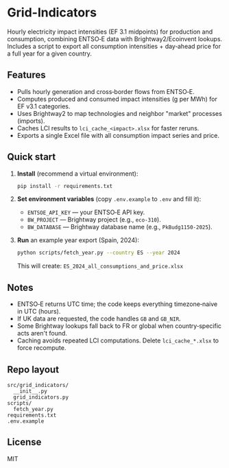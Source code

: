 
# Grid-Indicators

Hourly electricity impact intensities (EF 3.1 midpoints) for production and consumption, combining ENTSO‑E data with Brightway2/Ecoinvent lookups. Includes a script to export all consumption intensities + day‑ahead price for a full year for a given country.

## Features
- Pulls hourly generation and cross‑border flows from ENTSO‑E.
- Computes produced and consumed impact intensities (g per MWh) for EF v3.1 categories.
- Uses Brightway2 to map technologies and neighbor "market" processes (imports).
- Caches LCI results to `lci_cache_<impact>.xlsx` for faster reruns.
- Exports a single Excel file with all consumption impact series and price.

## Quick start

1. **Install** (recommend a virtual environment):
   ```bash
   pip install -r requirements.txt
   ```

2. **Set environment variables** (copy `.env.example` to `.env` and fill it):
   - `ENTSOE_API_KEY` — your ENTSO‑E API key.
   - `BW_PROJECT` — Brightway project (e.g., `eco-310`).
   - `BW_DATABASE` — Brightway database name (e.g., `PkBudg1150-2025`).

3. **Run** an example year export (Spain, 2024):
   ```bash
   python scripts/fetch_year.py --country ES --year 2024
   ```

   This will create: `ES_2024_all_consumptions_and_price.xlsx`

## Notes
- ENTSO‑E returns UTC time; the code keeps everything timezone‑naive in UTC (hours).
- If UK data are requested, the code handles `GB` and `GB_NIR`.
- Some Brightway lookups fall back to FR or global when country‑specific acts aren't found.
- Caching avoids repeated LCI computations. Delete `lci_cache_*.xlsx` to force recompute.

## Repo layout
```
src/grid_indicators/
  __init__.py
  grid_indicators.py
scripts/
  fetch_year.py
requirements.txt
.env.example
```

## License
MIT
